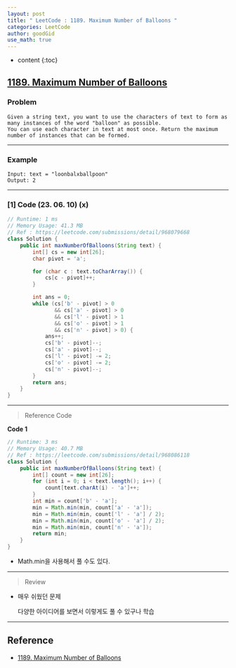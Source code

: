 ```yaml
---
layout: post
title: " LeetCode : 1189. Maximum Number of Balloons "
categories: LeetCode
author: goodGid
use_math: true
---
```

* content
{:toc}

## [1189. Maximum Number of Balloons](https://leetcode.com/problems/maximum-number-of-balloons)

### Problem

```
Given a string text, you want to use the characters of text to form as many instances of the word "balloon" as possible.
You can use each character in text at most once. Return the maximum number of instances that can be formed.
```


---

### Example

```
Input: text = "loonbalxballpoon"
Output: 2
```

---

### [1] Code (23. 06. 10) (x)

``` java
// Runtime: 1 ms
// Memory Usage: 41.3 MB
// Ref : https://leetcode.com/submissions/detail/968079668
class Solution {
    public int maxNumberOfBalloons(String text) {
        int[] cs = new int[26];
        char pivot = 'a';

        for (char c : text.toCharArray()) {
            cs[c - pivot]++;
        }

        int ans = 0;
        while (cs['b' - pivot] > 0
               && cs['a' - pivot] > 0
               && cs['l' - pivot] > 1
               && cs['o' - pivot] > 1
               && cs['n' - pivot] > 0) {
            ans++;
            cs['b' - pivot]--;
            cs['a' - pivot]--;
            cs['l' - pivot] -= 2;
            cs['o' - pivot] -= 2;
            cs['n' - pivot]--;
        }
        return ans;
    }
}
```

---

> Reference Code

**Code 1**

``` java
// Runtime: 3 ms
// Memory Usage: 40.7 MB
// Ref : https://leetcode.com/submissions/detail/968086118
class Solution {
    public int maxNumberOfBalloons(String text) {
        int[] count = new int[26];
        for (int i = 0; i < text.length(); i++) {
            count[text.charAt(i) - 'a']++;
        }
        int min = count['b' - 'a'];
        min = Math.min(min, count['a' - 'a']);
        min = Math.min(min, count['l' - 'a'] / 2);
        min = Math.min(min, count['o' - 'a'] / 2);
        min = Math.min(min, count['n' - 'a']);
        return min;
    }
}
```

* Math.min을 사용해서 풀 수도 있다.

---

> Review

* 매우 쉬웠던 문제

  다양한 아이디어를 보면서 이렇게도 풀 수 있구나 학습


---

## Reference

* [1189. Maximum Number of Balloons](https://leetcode.com/problems/maximum-number-of-balloons)